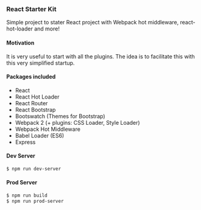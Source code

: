 ### React Starter Kit ###

Simple project to stater React project with Webpack hot middleware, react-hot-loader and more!

#### Motivation ####
  It is very useful to start with all the plugins. The idea is to facilitate this with this very simplified startup.

#### Packages included ####
- React
- React Hot Loader
- React Router
- React Bootstrap
- Bootswatch (Themes for Bootstrap)
- Webpack 2 (+ plugins: CSS Loader, Style Loader)
- Webpack Hot Middleware
- Babel Loader (ES6)
- Express

#### Dev Server ####
```sh
$ npm run dev-server
```

#### Prod Server ####
```sh
$ npm run build
$ npm run prod-server
```